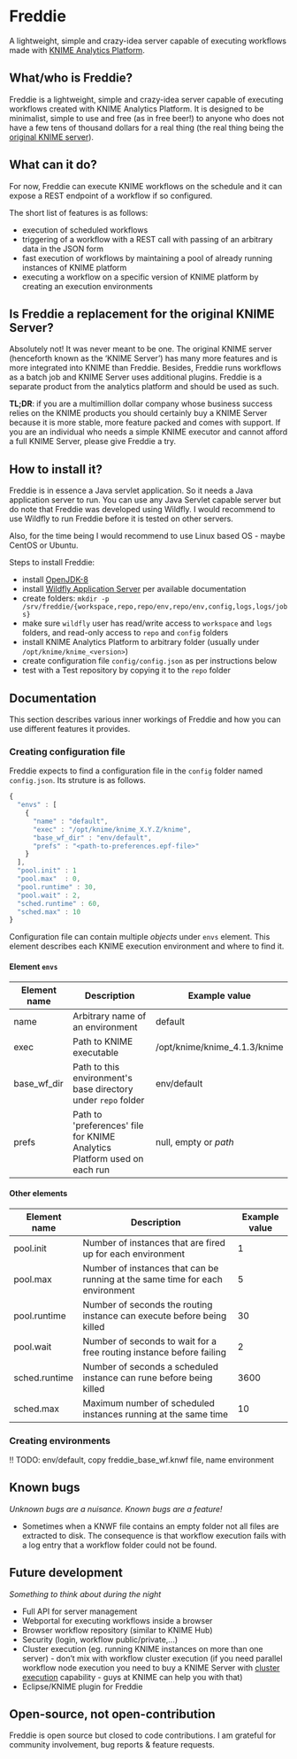 # Freddie
A lightweight, simple and crazy-idea server capable of executing workflows made with [KNIME Analytics Platform](https://www.knime.com/knime-analytics-platform).

## What/who is Freddie?

Freddie is a lightweight, simple and crazy-idea server capable of executing workflows created with KNIME Analytics Platform. It is designed to be minimalist, simple to use and free (as in free beer!) to anyone who does not have a few tens of thousand dollars for a real thing (the real thing being the [original KNIME server](https://www.knime.com/knime-server)).

## What can it do?

For now, Freddie can execute KNIME workflows on the schedule and it can expose a REST endpoint of a workflow if so configured. 

The short list of features is as follows:
* execution of scheduled workflows
* triggering of a workflow with a REST call with passing of an arbitrary data in the JSON form
* fast execution of workflows by maintaining a pool of already running instances of KNIME platform
* executing a workflow on a specific version of KNIME platform by creating an execution environments

## Is Freddie a replacement for the original KNIME Server?

Absolutely not! It was never meant to be one. The original KNIME server (henceforth known as the ‘KNIME Server’) has many more features and is more integrated into KNIME than Freddie. Besides, Freddie runs workflows as a batch job and KNIME Server uses additional plugins. Freddie is a separate product from the analytics platform and should be used as such. 

**TL;DR**: if you are a multimillion dollar company whose business success relies on the KNIME products you should certainly buy a KNIME Server because it is more stable, more feature packed and comes with support. 
If you are an individual who needs a simple KNIME executor and cannot afford a full KNIME Server, please give Freddie a try. 

## How to install it?

Freddie is in essence a Java servlet application. So it needs a Java application server to run. You can use any Java Servlet capable server but do note that Freddie was developed using Wildfly. I would recommend to use Wildfly to run Freddie before it is tested on other servers. 

Also, for the time being I would recommend to use Linux based OS - maybe CentOS or Ubuntu.

Steps to install Freddie:
* install [OpenJDK-8](https://adoptopenjdk.net/?variant=openjdk8&jvmVariant=hotspot)
* install [Wildfly Application Server](https://www.wildfly.org/) per available documentation
* create folders: `mkdir -p /srv/freddie/{workspace,repo,repo/env,repo/env,config,logs,logs/jobs}`
* make sure `wildfly` user has read/write access to `workspace` and `logs` folders, and read-only access to `repo` and `config` folders
* install KNIME Analytics Platform to arbitrary folder (usually under `/opt/knime/knime_<version>`)
* create configuration file `config/config.json` as per instructions below
* test with a Test repository by copying it to the `repo` folder

## Documentation

This section describes various inner workings of Freddie and how you can use different features it provides. 

### Creating configuration file

Freddie expects to find a configuration file in the `config` folder named `config.json`. Its struture is as follows.

```javascript
{
  "envs" : [
    {
      "name" : "default",
      "exec" : "/opt/knime/knime_X.Y.Z/knime",
      "base_wf_dir" : "env/default",
      "prefs" : "<path-to-preferences.epf-file>"
    }
  ],
  "pool.init" : 1
  "pool.max"  : 0,
  "pool.runtime" : 30,
  "pool.wait" : 2,
  "sched.runtime" : 60,
  "sched.max" : 10
}
```

Configuration file can contain multiple *objects* under `envs` element. This element describes each KNIME execution environment and where to find it. 

#### Element `envs`

Element name | Description | Example value
------------ | ------------ | ------------
name | Arbitrary name of an environment | default
exec | Path to KNIME executable | /opt/knime/knime_4.1.3/knime
base_wf_dir | Path to this environment's base directory under `repo` folder | env/default
prefs | Path to 'preferences' file for KNIME Analytics Platform used on each run | null, empty or *path*

#### Other elements

Element name | Description | Example value
------------ | ------------ | ------------
pool.init | Number of instances that are fired up for each environment | 1
pool.max | Number of instances that can be running at the same time for each environment | 5
pool.runtime | Number of seconds the routing instance can execute before being killed | 30
pool.wait | Number of seconds to wait for a free routing instance before failing | 2
sched.runtime | Number of seconds a scheduled instance can rune before being killed | 3600
sched.max | Maximum number of scheduled instances running at the same time | 10

### Creating environments

!! TODO:   env/default,  copy freddie_base_wf.knwf file,   name environment

## Known bugs

*Unknown bugs are a nuisance. Known bugs are a feature!*

* Sometimes when a KNWF file contains an empty folder not all files are extracted to disk. The consequence is that workflow execution fails with a log entry that a workflow folder could not be found. 

## Future development

*Something to think about during the night*

* Full API for server management
* Webportal for executing workflows inside a browser
* Browser workflow repository (similar to KNIME Hub)
* Security (login, workflow public/private,...)
* Cluster execution (eg. running KNIME instances on more than one server) - don’t mix with workflow cluster execution (if you need parallel workflow node execution you need to buy a KNIME Server with [cluster execution](https://www.knime.com/knime-cluster-execution) capability - guys at KNIME can help you with that)
* Eclipse/KNIME plugin for Freddie

## Open-source, not open-contribution

Freddie is open source but closed to code contributions. I am grateful for community involvement, bug reports & feature requests. 
